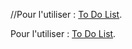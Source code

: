 //Pour l'utiliser : [To Do List](https://github.com/GabriellePagnard/To-Do-List.github.io.git).


Pour l'utiliser : [To Do List](https://gabriellepagnard.github.io/To-Do-List.github.io/).


